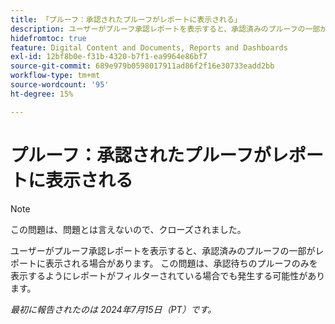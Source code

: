 ```yaml
---
title: 「プルーフ：承認されたプルーフがレポートに表示される」
description: ユーザーがプルーフ承認レポートを表示すると、承認済みのプルーフの一部がレポートに表示される場合があります。 この問題は、承認待ちのプルーフのみを表示するようにレポートがフィルターされている場合でも発生する可能性があります。
hidefromtoc: true
feature: Digital Content and Documents, Reports and Dashboards
exl-id: 12bf8b0e-f31b-4320-b7f1-ea9964e86bf7
source-git-commit: 689e979b0598017911ad86f2f16e30733eadd2bb
workflow-type: tm+mt
source-wordcount: '95'
ht-degree: 15%

---
```


# プルーフ：承認されたプルーフがレポートに表示される

>[!NOTE]
>
>この問題は、問題とは言えないので、クローズされました。

ユーザーがプルーフ承認レポートを表示すると、承認済みのプルーフの一部がレポートに表示される場合があります。 この問題は、承認待ちのプルーフのみを表示するようにレポートがフィルターされている場合でも発生する可能性があります。

_最初に報告されたのは 2024年7月15日（PT）です。_
